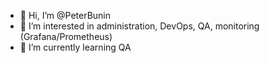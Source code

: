 - 👋 Hi, I’m @PeterBunin
- 👀 I’m interested in administration, DevOps, QA, monitoring (Grafana/Prometheus)
- 🌱 I’m currently learning QA

